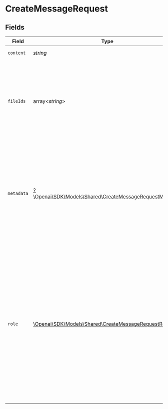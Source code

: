 # CreateMessageRequest


## Fields

| Field                                                                                                                                                                                                                                                                                                                                                          | Type                                                                                                                                                                                                                                                                                                                                                           | Required                                                                                                                                                                                                                                                                                                                                                       | Description                                                                                                                                                                                                                                                                                                                                                    |
| -------------------------------------------------------------------------------------------------------------------------------------------------------------------------------------------------------------------------------------------------------------------------------------------------------------------------------------------------------------- | -------------------------------------------------------------------------------------------------------------------------------------------------------------------------------------------------------------------------------------------------------------------------------------------------------------------------------------------------------------- | -------------------------------------------------------------------------------------------------------------------------------------------------------------------------------------------------------------------------------------------------------------------------------------------------------------------------------------------------------------- | -------------------------------------------------------------------------------------------------------------------------------------------------------------------------------------------------------------------------------------------------------------------------------------------------------------------------------------------------------------- |
| `content`                                                                                                                                                                                                                                                                                                                                                      | *string*                                                                                                                                                                                                                                                                                                                                                       | :heavy_check_mark:                                                                                                                                                                                                                                                                                                                                             | The content of the message.                                                                                                                                                                                                                                                                                                                                    |
| `fileIds`                                                                                                                                                                                                                                                                                                                                                      | array<*string*>                                                                                                                                                                                                                                                                                                                                                | :heavy_minus_sign:                                                                                                                                                                                                                                                                                                                                             | A list of [File](/docs/api-reference/files) IDs that the message should use. There can be a maximum of 10 files attached to a message. Useful for tools like `retrieval` and `code_interpreter` that can access and use files.                                                                                                                                 |
| `metadata`                                                                                                                                                                                                                                                                                                                                                     | [?\Openai\SDK\Models\Shared\CreateMessageRequestMetadata](../../Models/Shared/CreateMessageRequestMetadata.md)                                                                                                                                                                                                                                                 | :heavy_minus_sign:                                                                                                                                                                                                                                                                                                                                             | Set of 16 key-value pairs that can be attached to an object. This can be useful for storing additional information about the object in a structured format. Keys can be a maximum of 64 characters long and values can be a maxium of 512 characters long.<br/>                                                                                                |
| `role`                                                                                                                                                                                                                                                                                                                                                         | [\Openai\SDK\Models\Shared\CreateMessageRequestRole](../../Models/Shared/CreateMessageRequestRole.md)                                                                                                                                                                                                                                                          | :heavy_check_mark:                                                                                                                                                                                                                                                                                                                                             | The role of the entity that is creating the message. Allowed values include:<br/>- `user`: Indicates the message is sent by an actual user and should be used in most cases to represent user-generated messages.<br/>- `assistant`: Indicates the message is generated by the assistant. Use this value to insert messages from the assistant into the conversation.<br/> |